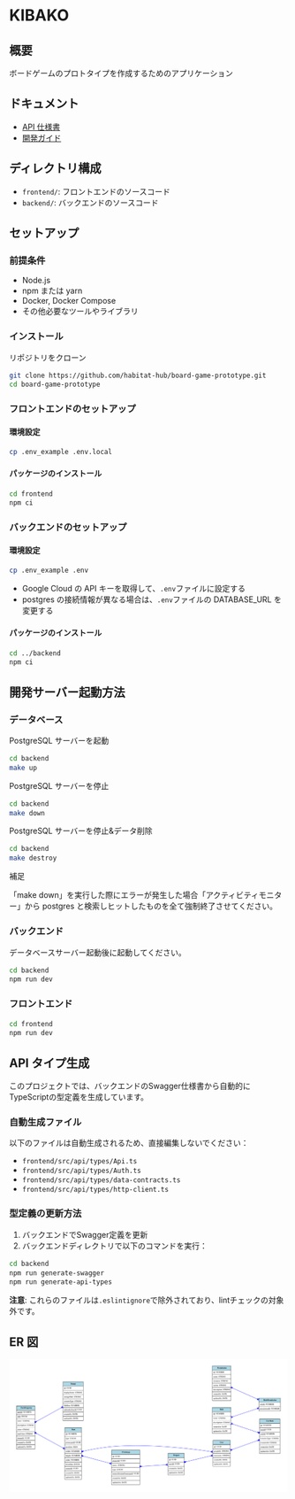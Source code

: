 # KIBAKO

## 概要

ボードゲームのプロトタイプを作成するためのアプリケーション

## ドキュメント

- [API 仕様書](https://habitat-hub.github.io/board-game-prototype/)
- [開発ガイド](https://github.com/habitat-hub/board-game-prototype/wiki)

## ディレクトリ構成

- `frontend/`: フロントエンドのソースコード
- `backend/`: バックエンドのソースコード

## セットアップ

### 前提条件

- Node.js
- npm または yarn
- Docker, Docker Compose
- その他必要なツールやライブラリ

### インストール

リポジトリをクローン

```bash
git clone https://github.com/habitat-hub/board-game-prototype.git
cd board-game-prototype
```

### フロントエンドのセットアップ

#### 環境設定

```bash
cp .env_example .env.local
```

#### パッケージのインストール

```bash
cd frontend
npm ci
```

### バックエンドのセットアップ

#### 環境設定

```bash
cp .env_example .env
```

- Google Cloud の API キーを取得して、`.env`ファイルに設定する
- postgres の接続情報が異なる場合は、`.env`ファイルの DATABASE_URL を変更する

#### パッケージのインストール

```bash
cd ../backend
npm ci
```

## 開発サーバー起動方法

### データベース

PostgreSQL サーバーを起動

```bash
cd backend
make up
```

PostgreSQL サーバーを停止

```bash
cd backend
make down
```

PostgreSQL サーバーを停止&データ削除

```bash
cd backend
make destroy
```

補足

「make down」を実行した際にエラーが発生した場合「アクティビティモニター」から postgres と検索しヒットしたものを全て強制終了させてください。

### バックエンド

データベースサーバー起動後に起動してください。

```bash
cd backend
npm run dev
```

### フロントエンド

```bash
cd frontend
npm run dev
```

## API タイプ生成

このプロジェクトでは、バックエンドのSwagger仕様書から自動的にTypeScriptの型定義を生成しています。

### 自動生成ファイル

以下のファイルは自動生成されるため、直接編集しないでください：

- `frontend/src/api/types/Api.ts`
- `frontend/src/api/types/Auth.ts`
- `frontend/src/api/types/data-contracts.ts`
- `frontend/src/api/types/http-client.ts`

### 型定義の更新方法

1. バックエンドでSwagger定義を更新
2. バックエンドディレクトリで以下のコマンドを実行：

```bash
cd backend
npm run generate-swagger
npm run generate-api-types
```

**注意**: これらのファイルは`.eslintignore`で除外されており、lintチェックの対象外です。

## ER 図

![ER図](backend/erd.svg)

